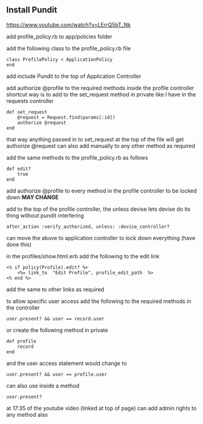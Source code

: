 ## Install Pundit
https://www.youtube.com/watch?v=LErrQ5bT_Nk

add profile_policy.rb to app/policies folder

add the following class to the profile_policy.rb file
```
class ProfilePolicy < ApplicationPolicy
end
```
add include Pundit to the top of Application Controller

add authorize @profile to the required methods inside the profile controller
shortcut way is to add to the set_request method in private like I have in the requests controller
```
def set_request
    @request = Request.find(params[:id])
    authorize @request
end
```
that way anything passed in to set_request at the top of the file will get authorize @request
can also add manually to any other method as required

add the same methods to the profile_policy.rb as follows
```
def edit?
    true
end
```

add authorize @profile to every method in the profile controller to be locked down __MAY CHANGE__

add to the top of the profile controller, the unless devise lets devise do its thing without pundit interfering
```
after_action :verify_authorized, unless: :devise_controller?
```
can move the above to application controller to lock down everything (have done this)

in the profiles/show.html.erb
add the following to the edit link
```
<% if policy(Profile).edit? %>
    <%= link_to  "Edit Profile", profile_edit_path  %>
<% end %>
```
add the same to other links as required

to allow specific user access
add the following to the required methods in the controller
```
user.present? && user == record.user
```
or create the following method in private
```
def profile
    record
end
```
and the user access statement would change to
```
user.present? && user == profile.user
```

can also use inside a method
```
user.present?
```

at 17:35 of the youtube video (linked at top of page) can add admin rights to any method also